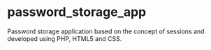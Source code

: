 # password_storage_app
Password storage application based on the concept of sessions and developed using PHP, HTML5 and CSS.
